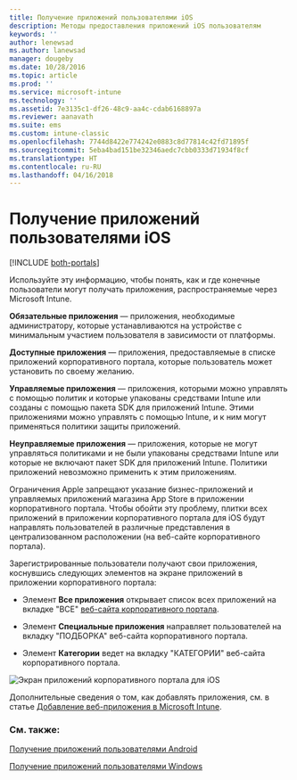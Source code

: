 ```yaml
---
title: Получение приложений пользователями iOS
description: Методы предоставления приложений iOS пользователям
keywords: ''
author: lenewsad
ms.author: lanewsad
manager: dougeby
ms.date: 10/28/2016
ms.topic: article
ms.prod: ''
ms.service: microsoft-intune
ms.technology: ''
ms.assetid: 7e3135c1-df26-48c9-aa4c-cdab6168897a
ms.reviewer: aanavath
ms.suite: ems
ms.custom: intune-classic
ms.openlocfilehash: 7744d8422e774242e0883c8d77814c42fd71895f
ms.sourcegitcommit: 5eba4bad151be32346aedc7cbb0333d71934f8cf
ms.translationtype: HT
ms.contentlocale: ru-RU
ms.lasthandoff: 04/16/2018
---
```

# <a name="how-your-ios-users-get-their-apps"></a>Получение приложений пользователями iOS

[!INCLUDE [both-portals](./includes/note-for-both-portals.md)]

Используйте эту информацию, чтобы понять, как и где конечные пользователи могут получать приложения, распространяемые через Microsoft Intune.

**Обязательные приложения** — приложения, необходимые администратору, которые устанавливаются на устройстве с минимальным участием пользователя в зависимости от платформы.

**Доступные приложения** — приложения, предоставляемые в списке приложений корпоративного портала, которые пользователь может установить по своему желанию.

**Управляемые приложения** — приложения, которыми можно управлять с помощью политик и которые упакованы средствами Intune или созданы с помощью пакета SDK для приложений Intune. Этими приложениями можно управлять с помощью Intune, и к ним могут применяться политики защиты приложений.

**Неуправляемые приложения** — приложения, которые не могут управляться политиками и не были упакованы средствами Intune или которые не включают пакет SDK для приложений Intune. Политики приложений невозможно применить к этим приложениям.

Ограничения Apple запрещают указание бизнес-приложений и управляемых приложений магазина App Store в приложении корпоративного портала. Чтобы обойти эту проблему, плитки всех приложений в приложении корпоративного портала для iOS будут направлять пользователей в различные представления в централизованном расположении (на веб-сайте корпоративного портала).

Зарегистрированные пользователи получают свои приложения, коснувшись следующих элементов на экране приложений в приложении корпоративного портала:

- Элемент **Все приложения** открывает список всех приложений на вкладке "ВСЕ" [веб-сайта корпоративного портала](https://portal.manage.microsoft.com).

- Элемент **Специальные приложения** направляет пользователей на вкладку "ПОДБОРКА" веб-сайта корпоративного портала.

- Элемент **Категории** ведет на вкладку "КАТЕГОРИИ" веб-сайта корпоративного портала.


![Экран приложений корпоративного портала для iOS](./media/ios-cp-app-main-apps-screen.png)

Дополнительные сведения о том, как добавлять приложения, см. в статье [Добавление веб-приложения в Microsoft Intune](apps-add.md).

### <a name="see-also"></a>См. также:
[Получение приложений пользователями Android](end-user-apps-android.md)

[Получение приложений пользователями Windows](end-user-apps-windows.md)
